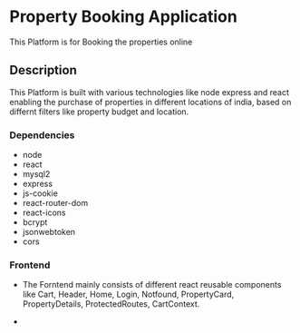 # Property Booking Application

This Platform is for Booking the properties online

## Description

This Platform is built with various technologies like node express and react enabling the purchase of
properties in different locations of india, based on differnt filters like property budget and location.

### Dependencies

- node
- react
- mysql2
- express
- js-cookie
- react-router-dom
- react-icons
- bcrypt
- jsonwebtoken
- cors

### Frontend

- The Forntend mainly consists of different react reusable components like Cart, Header, Home, Login, Notfound, PropertyCard, PropertyDetails, ProtectedRoutes, CartContext.

-

